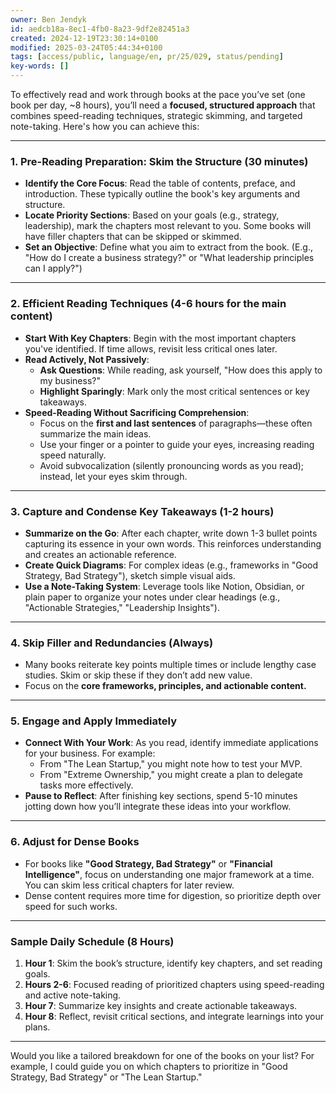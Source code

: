 ```yaml
---
owner: Ben Jendyk
id: aedcb18a-8ec1-4fb0-8a23-9df2e82451a3
created: 2024-12-19T23:30:14+0100
modified: 2025-03-24T05:44:34+0100
tags: [access/public, language/en, pr/25/029, status/pending]
key-words: []
---
```


To effectively read and work through books at the pace you’ve set (one book per day, ~8 hours), you’ll need a **focused, structured approach** that combines speed-reading techniques, strategic skimming, and targeted note-taking. Here's how you can achieve this:

---

### **1. Pre-Reading Preparation: Skim the Structure (30 minutes)**
   - **Identify the Core Focus**: Read the table of contents, preface, and introduction. These typically outline the book's key arguments and structure.  
   - **Locate Priority Sections**: Based on your goals (e.g., strategy, leadership), mark the chapters most relevant to you. Some books will have filler chapters that can be skipped or skimmed.
   - **Set an Objective**: Define what you aim to extract from the book. (E.g., "How do I create a business strategy?" or "What leadership principles can I apply?")

---

### **2. Efficient Reading Techniques (4-6 hours for the main content)**
   - **Start With Key Chapters**: Begin with the most important chapters you've identified. If time allows, revisit less critical ones later.
   - **Read Actively, Not Passively**:  
     - **Ask Questions**: While reading, ask yourself, "How does this apply to my business?"  
     - **Highlight Sparingly**: Mark only the most critical sentences or key takeaways.
   - **Speed-Reading Without Sacrificing Comprehension**:
     - Focus on the **first and last sentences** of paragraphs—these often summarize the main ideas.
     - Use your finger or a pointer to guide your eyes, increasing reading speed naturally.
     - Avoid subvocalization (silently pronouncing words as you read); instead, let your eyes skim through.

---

### **3. Capture and Condense Key Takeaways (1-2 hours)**
   - **Summarize on the Go**: After each chapter, write down 1-3 bullet points capturing its essence in your own words. This reinforces understanding and creates an actionable reference.  
   - **Create Quick Diagrams**: For complex ideas (e.g., frameworks in "Good Strategy, Bad Strategy"), sketch simple visual aids.  
   - **Use a Note-Taking System**: Leverage tools like Notion, Obsidian, or plain paper to organize your notes under clear headings (e.g., "Actionable Strategies," "Leadership Insights").

---

### **4. Skip Filler and Redundancies (Always)**
   - Many books reiterate key points multiple times or include lengthy case studies. Skim or skip these if they don’t add new value.
   - Focus on the **core frameworks, principles, and actionable content.**

---

### **5. Engage and Apply Immediately**
   - **Connect With Your Work**: As you read, identify immediate applications for your business. For example:
     - From "The Lean Startup," you might note how to test your MVP.
     - From "Extreme Ownership," you might create a plan to delegate tasks more effectively.
   - **Pause to Reflect**: After finishing key sections, spend 5-10 minutes jotting down how you’ll integrate these ideas into your workflow.

---

### **6. Adjust for Dense Books**
   - For books like **"Good Strategy, Bad Strategy"** or **"Financial Intelligence"**, focus on understanding one major framework at a time. You can skim less critical chapters for later review.  
   - Dense content requires more time for digestion, so prioritize depth over speed for such works.

---

### **Sample Daily Schedule (8 Hours)**  
1. **Hour 1**: Skim the book’s structure, identify key chapters, and set reading goals.  
2. **Hours 2-6**: Focused reading of prioritized chapters using speed-reading and active note-taking.  
3. **Hour 7**: Summarize key insights and create actionable takeaways.  
4. **Hour 8**: Reflect, revisit critical sections, and integrate learnings into your plans.

---

Would you like a tailored breakdown for one of the books on your list? For example, I could guide you on which chapters to prioritize in "Good Strategy, Bad Strategy" or "The Lean Startup."
